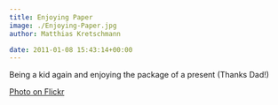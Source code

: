 ```yaml
---
title: Enjoying Paper
image: ./Enjoying-Paper.jpg
author: Matthias Kretschmann

date: 2011-01-08 15:43:14+00:00
---
```


Being a kid again and enjoying the package of a present (Thanks Dad!)

[Photo on Flickr](http://www.flickr.com/photos/krema/5364880917)
